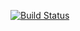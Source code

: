 [![Build Status](https://travis-ci.org/amandajuhl95/travisGettingStarted.svg?branch=master)](https://travis-ci.org/amandajuhl95/travisGettingStarted)
